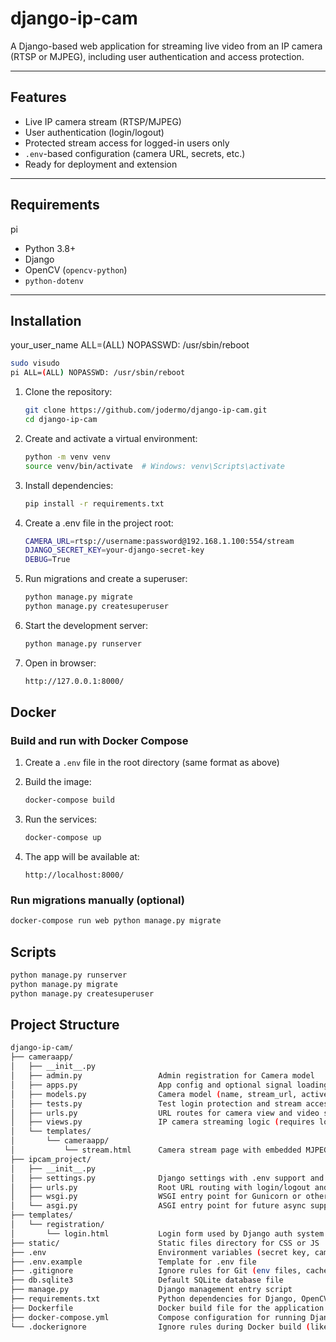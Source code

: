 # django-ip-cam


A Django-based web application for streaming live video from an IP camera (RTSP or MJPEG), including user authentication and access protection.

---

## Features


- Live IP camera stream (RTSP/MJPEG)
- User authentication (login/logout)
- Protected stream access for logged-in users only
- `.env`-based configuration (camera URL, secrets, etc.)
- Ready for deployment and extension

---

## Requirements
pi
- Python 3.8+
- Django
- OpenCV (`opencv-python`)
- `python-dotenv`

---

## Installation

your_user_name ALL=(ALL) NOPASSWD: /usr/sbin/reboot
```bash
sudo visudo
pi ALL=(ALL) NOPASSWD: /usr/sbin/reboot
```

1. Clone the repository:

    ```bash
    git clone https://github.com/jodermo/django-ip-cam.git
    cd django-ip-cam
    ```

2. Create and activate a virtual environment:

    ```bash
    python -m venv venv
    source venv/bin/activate  # Windows: venv\Scripts\activate
    ```

3. Install dependencies:

    ```bash
    pip install -r requirements.txt
    ```

4. Create a .env file in the project root:
    ```bash
    CAMERA_URL=rtsp://username:password@192.168.1.100:554/stream
    DJANGO_SECRET_KEY=your-django-secret-key
    DEBUG=True
    ```

5. Run migrations and create a superuser:

    ```bash
    python manage.py migrate
    python manage.py createsuperuser
    ```

6. Start the development server:
    ```bash
    python manage.py runserver
    ```

7. Open in browser:
    ```bash
    http://127.0.0.1:8000/
    ```

## Docker

### Build and run with Docker Compose

1. Create a `.env` file in the root directory (same format as above)

2. Build the image:

    ```bash
    docker-compose build
    ```

3. Run the services:

    ```bash
    docker-compose up
    ```

4. The app will be available at:

    ```
    http://localhost:8000/
    ```

### Run migrations manually (optional)

```bash
docker-compose run web python manage.py migrate
```

## Scripts

```bash
python manage.py runserver
python manage.py migrate
python manage.py createsuperuser
```

## Project Structure

```bash
django-ip-cam/
├── cameraapp/
│   ├── __init__.py
│   ├── admin.py                 Admin registration for Camera model
│   ├── apps.py                  App config and optional signal loading
│   ├── models.py                Camera model (name, stream_url, active)
│   ├── tests.py                 Test login protection and stream access
│   ├── urls.py                  URL routes for camera view and video stream
│   ├── views.py                 IP camera streaming logic (requires login)
│   └── templates/
│       └── cameraapp/
│           └── stream.html      Camera stream page with embedded MJPEG
├── ipcam_project/
│   ├── __init__.py
│   ├── settings.py              Django settings with .env support and auth config
│   ├── urls.py                  Root URL routing with login/logout and app include
│   ├── wsgi.py                  WSGI entry point for Gunicorn or other servers
│   └── asgi.py                  ASGI entry point for future async support
├── templates/
│   └── registration/
│       └── login.html           Login form used by Django auth system
├── static/                      Static files directory for CSS or JS
├── .env                         Environment variables (secret key, camera URL, debug)
├── .env.example                 Template for .env file
├── .gitignore                   Ignore rules for Git (env files, cache, venv)
├── db.sqlite3                   Default SQLite database file
├── manage.py                    Django management entry script
├── requirements.txt             Python dependencies for Django, OpenCV, dotenv, gunicorn
├── Dockerfile                   Docker build file for the application
├── docker-compose.yml           Compose configuration for running Django and migrations
└── .dockerignore                Ignore rules during Docker build (like .env and staticfiles)

```